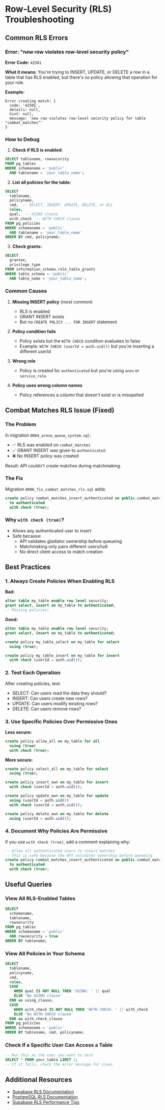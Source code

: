 # Row-Level Security (RLS) Troubleshooting

## Common RLS Errors

### Error: "new row violates row-level security policy"

**Error Code:** `42501`

**What it means:**
You're trying to INSERT, UPDATE, or DELETE a row in a table that has RLS enabled, but there's no policy allowing that operation for your role.

**Example:**
```
Error creating match: {
  code: '42501',
  details: null,
  hint: null,
  message: 'new row violates row-level security policy for table "combat_matches"'
}
```

### How to Debug

1. **Check if RLS is enabled:**
```sql
SELECT tablename, rowsecurity 
FROM pg_tables 
WHERE schemaname = 'public' 
  AND tablename = 'your_table_name';
```

2. **List all policies for the table:**
```sql
SELECT 
  tablename, 
  policyname, 
  cmd,  -- SELECT, INSERT, UPDATE, DELETE, or ALL
  roles,
  qual,  -- USING clause
  with_check  -- WITH CHECK clause
FROM pg_policies 
WHERE schemaname = 'public' 
  AND tablename = 'your_table_name'
ORDER BY cmd, policyname;
```

3. **Check grants:**
```sql
SELECT 
  grantee, 
  privilege_type 
FROM information_schema.role_table_grants 
WHERE table_schema = 'public' 
  AND table_name = 'your_table_name';
```

### Common Causes

1. **Missing INSERT policy** (most common)
   - RLS is enabled
   - GRANT INSERT exists
   - But no `CREATE POLICY ... FOR INSERT` statement

2. **Policy condition fails**
   - Policy exists but the `WITH CHECK` condition evaluates to false
   - Example: `WITH CHECK (userId = auth.uid())` but you're inserting a different userId

3. **Wrong role**
   - Policy is created for `authenticated` but you're using `anon` or `service_role`

4. **Policy uses wrong column names**
   - Policy references a column that doesn't exist or is misspelled

## Combat Matches RLS Issue (Fixed)

### The Problem
In migration `0004_arena_queue_system.sql`:
- ✅ RLS was enabled on `combat_matches`
- ✅ GRANT INSERT was given to `authenticated`
- ❌ No INSERT policy was created

Result: API couldn't create matches during matchmaking.

### The Fix
Migration `0006_fix_combat_matches_rls.sql` adds:
```sql
create policy combat_matches_insert_authenticated on public.combat_matches for insert
  to authenticated
  with check (true);
```

### Why `with check (true)`?
- Allows any authenticated user to insert
- Safe because:
  - API validates gladiator ownership before queueing
  - Matchmaking only pairs different users/ludi
  - No direct client access to match creation

## Best Practices

### 1. Always Create Policies When Enabling RLS

**Bad:**
```sql
alter table my_table enable row level security;
grant select, insert on my_table to authenticated;
-- Missing policies!
```

**Good:**
```sql
alter table my_table enable row level security;
grant select, insert on my_table to authenticated;

create policy my_table_select on my_table for select
  using (true);

create policy my_table_insert on my_table for insert
  with check (userId = auth.uid());
```

### 2. Test Each Operation

After creating policies, test:
- SELECT: Can users read the data they should?
- INSERT: Can users create new rows?
- UPDATE: Can users modify existing rows?
- DELETE: Can users remove rows?

### 3. Use Specific Policies Over Permissive Ones

**Less secure:**
```sql
create policy allow_all on my_table for all
  using (true)
  with check (true);
```

**More secure:**
```sql
create policy select_all on my_table for select
  using (true);

create policy insert_own on my_table for insert
  with check (userId = auth.uid());

create policy update_own on my_table for update
  using (userId = auth.uid())
  with check (userId = auth.uid());

create policy delete_own on my_table for delete
  using (userId = auth.uid());
```

### 4. Document Why Policies Are Permissive

If you use `with check (true)`, add a comment explaining why:
```sql
-- Allow all authenticated users to insert matches
-- This is safe because the API validates ownership before queueing
create policy combat_matches_insert_authenticated on public.combat_matches for insert
  to authenticated
  with check (true);
```

## Useful Queries

### View All RLS-Enabled Tables
```sql
SELECT 
  schemaname,
  tablename,
  rowsecurity
FROM pg_tables 
WHERE schemaname = 'public' 
  AND rowsecurity = true
ORDER BY tablename;
```

### View All Policies in Your Schema
```sql
SELECT 
  tablename, 
  policyname, 
  cmd,
  roles,
  CASE 
    WHEN qual IS NOT NULL THEN 'USING: ' || qual
    ELSE 'No USING clause'
  END as using_clause,
  CASE 
    WHEN with_check IS NOT NULL THEN 'WITH CHECK: ' || with_check
    ELSE 'No WITH CHECK clause'
  END as with_check_clause
FROM pg_policies 
WHERE schemaname = 'public'
ORDER BY tablename, cmd, policyname;
```

### Check If a Specific User Can Access a Table
```sql
-- Run this as the user you want to test
SELECT * FROM your_table LIMIT 1;
-- If it fails, check the error message for clues
```

## Additional Resources

- [Supabase RLS Documentation](https://supabase.com/docs/guides/auth/row-level-security)
- [PostgreSQL RLS Documentation](https://www.postgresql.org/docs/current/ddl-rowsecurity.html)
- [Supabase RLS Performance Tips](https://supabase.com/docs/guides/database/postgres/row-level-security#performance)

